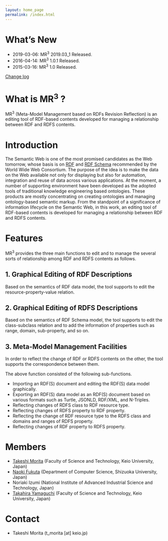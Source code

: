 ```yaml
---
layout: home_page
permalink: /index.html
---
```


# What’s New
* 2019-03-06: MR<sup>3</sup> 2019.03_1 Released.
* 2016-04-14: MR<sup>3</sup> 1.0.1 Released.
* 2015-03-16: MR<sup>3</sup> 1.0 Released.

[Change log](https://github.com/mr-3/MR3/commits/master)

# What is MR<sup>3</sup> ?
MR<sup>3</sup> (Meta-Model Management based on RDFs Revision Reflection) is an editing tool of RDF-based contents developed for managing a relationship between RDF and RDFS contents.

# Introduction
The Semantic Web is one of the most promised candidates as the Web tomorrow, whose basis is on [RDF](http://www.w3.org/TR/rdf-syntax-grammar/) and [RDF Schema](http://www.w3.org/TR/rdf-schema/) recommended by the World Wide Web Consortium. The purpose of the idea is to make the data on the Web available not only for displaying but also for automation, integration and reuse of data across various applications. At the moment, a number of supporting environment have been developed as the adopted tools of traditional knowledge engineering based ontologies. These products are mostly concentrating on creating ontologies and managing ontology-based semantic markup. From the standpoint of a significance of information lifecycle on the Semantic Web, in this work, an editing tool of RDF-based contents is developed for managing a relationship between RDF and RDFS contents.

# Features
MR<sup>3</sup> provides the three main functions to edit and to manage the several sorts of relationship among RDF and RDFS contents as follows.

## 1. Graphical Editing of RDF Descriptions
Based on the semantics of RDF data model, the tool supports to edit the resource-property-value relation.

## 2. Graphical Editing of RDFS Descriptions
Based on the semantics of RDF Schema model, the tool supports to edit the class-subclass relation and to add the information of properties such as range, domain, sub-property, and so on.

## 3. Meta-Model Management Facilities
In order to reflect the change of RDF or RDFS contents on the other, the tool supports the correspondence between them.

The above function consisted of the following sub-functions.

* Importing an RDF(S) document and editing the RDF(S) data model graphically.
* Exporting an RDF(S) data model as an RDF(S) document based on various formats such as Turtle, JSONLD, RDF/XML, and N-Triples.
* Reflecting changes of RDFS class to RDF resource type.
* Reflecting changes of RDFS property to RDF property.
* Reflecting the change of RDF resource type to the RDFS class and domains and ranges of RDFS property.
* Reflecting changes of RDF property to RDFS property.

# Members
* [Takeshi Morita](https://takeshi-morita.jp/) (Faculty of Science and Technology, Keio University, Japan)
* [Naoki Fukuta](http://whitebear.cs.inf.shizuoka.ac.jp/index?) (Department of Computer Science, Shizuoka University, Japan)
* Noriaki Izumi (National Institute of Advanced Industrial Science and Technology, Japan)
* [Takahira Yamaguchi](http://www.yamaguti.comp.ae.keio.ac.jp/) (Faculty of Science and Technology, Keio University, Japan)

# Contact
* Takeshi Morita (t_morita [at] keio.jp)
